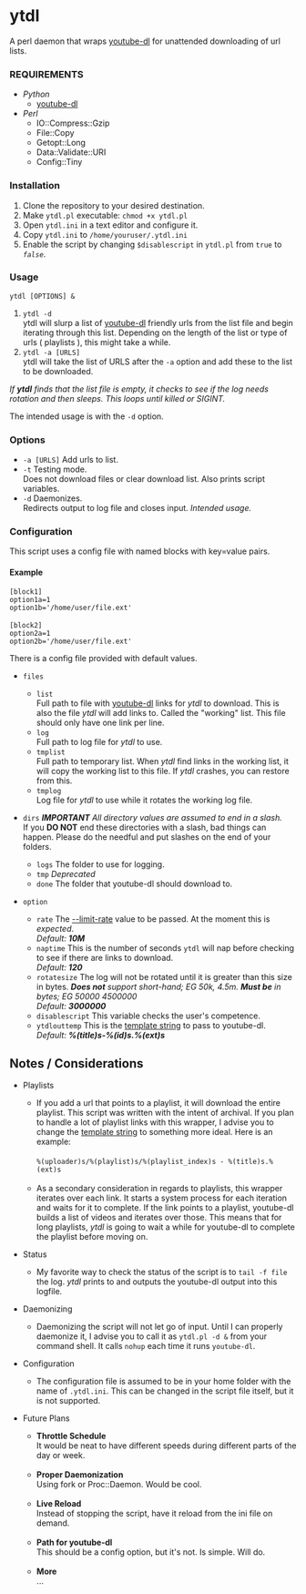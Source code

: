 # ytdl
A perl daemon that wraps [youtube-dl](https://rg3.github.io/youtube-dl/) for unattended downloading of url lists.

### REQUIREMENTS

* *Python*
    * [youtube-dl](https://rg3.github.io/youtube-dl/)
* *Perl*
    * IO::Compress::Gzip
    * File::Copy
    * Getopt::Long
    * Data::Validate::URI
    * Config::Tiny

### Installation

1. Clone the repository to your desired destination.
2. Make `ytdl.pl` executable: `chmod +x ytdl.pl`
3. Open `ytdl.ini` in a text editor and configure it.
4. Copy `ytdl.ini` to `/home/youruser/.ytdl.ini`
5. Enable the script by changing `$disablescript` in `ytdl.pl` from `true` to *`false`*.

### Usage

`ytdl [OPTIONS] &`

1. `ytdl -d`<BR>ytdl will slurp a list of [youtube-dl](https://rg3.github.io/youtube-dl/) friendly urls from the list file and begin iterating through this list. Depending on the length of the list or type of urls ( playlists ), this might take a while.
2. `ytdl -a [URLS]`<BR>ytdl will take the list of URLS after the `-a` option and add these to the list to be downloaded.

*If __ytdl__ finds that the list file is empty, it checks to see if the log needs rotation and then sleeps. This loops until killed or SIGINT.*

The intended usage is with the `-d` option.

### Options

* `-a [URLS]` Add urls to list.
* `-t` Testing mode.<BR>Does not download files or clear download list. Also prints script variables.
* `-d` Daemonizes.<BR>Redirects output to log file and closes input. *Intended usage.*

### Configuration

This script uses a config file with named blocks with key=value pairs.

#### Example

`[block1]`<br>
`option1a=1`<br>
`option1b='/home/user/file.ext'`<br><br>
`[block2]`<br>
`option2a=1`<br>
`option2b='/home/user/file.ext'`

There is a config file provided with default values.

- `files`

    * `list`<BR>Full path to file with [youtube-dl](https://rg3.github.io/youtube-dl/) links for *ytdl* to download. This is also the file *ytdl* will add links to. Called the "working" list. This file should only have one link per line.
    * `log`<BR> Full path to log file for *ytdl* to use.
    * `tmplist`<BR>Full path to temporary list. When *ytdl* find links in the working list, it will copy the working list to this file. If *ytdl* crashes, you can restore from this.
    * `tmplog`<BR>Log file for *ytdl* to use while it rotates the working log file.


- `dirs` *__IMPORTANT__ All directory values are assumed to end in a slash.* <BR> If you __DO NOT__ end these directories with a slash, bad things can happen. Please do the needful and put slashes on the end of your folders.

    * `logs` The folder to use for logging.
    * `tmp` *Deprecated*
    * `done` The folder that youtube-dl should download to.


- `option`

    * `rate` The [--limit-rate](https://github.com/rg3/youtube-dl/blob/master/README.md#download-options) value to be passed. At the moment this is *expected*.<BR>*Default: __10M__*
    * `naptime` This is the number of seconds `ytdl` will nap before checking to see if there are links to download.<BR>*Default: __120__*
    * `rotatesize` The log will not be rotated until it is greater than this size in bytes. _**Does not** support short-hand; EG 50k, 4.5m. **Must be** in bytes; EG 50000 4500000_<BR>*Default: __3000000__*
    * `disablescript` This variable checks the user's competence.
    * `ytdlouttemp` This is the [template string](https://github.com/rg3/youtube-dl/blob/master/README.md#output-template) to pass to youtube-dl.<BR>*Default: __%(title)s-%(id)s.%(ext)s__*


## Notes / Considerations

- Playlists

    * If you add a url that points to a playlist, it will download the entire playlist. This script was written with the intent of archival. If you plan to handle a lot of playlist links with this wrapper, I advise you to change the [template string](https://github.com/rg3/youtube-dl/blob/master/README.md#output-template) to something more ideal. Here is an example:<BR><BR>`%(uploader)s/%(playlist)s/%(playlist_index)s - %(title)s.%(ext)s`<BR><BR>
    * As a secondary consideration in regards to playlists, this wrapper iterates over each link. It starts a system process for each iteration and waits for it to complete. If the link points to a playlist, youtube-dl builds a list of videos and iterates over those. This means that for long playlists, *ytdl* is going to wait a while for youtube-dl to complete the playlist before moving on.


- Status

    * My favorite way to check the status of the script is to `tail -f file` the log. *ytdl* prints to and outputs the youtube-dl output into this logfile.


- Daemonizing

    * Daemonizing the script will not let go of input. Until I can properly daemonize it, I advise you to call it as `ytdl.pl -d &` from your command shell. It calls `nohup` each time it runs `youtube-dl`.


- Configuration

    * The configuration file is assumed to be in your home folder with the name of `.ytdl.ini`. This can be changed in the script file itself, but it is not supported.


- Future Plans

    * **Throttle Schedule**<BR>It would be neat to have different speeds during different parts of the day or week.<BR><BR>
    * **Proper Daemonization**<BR>Using fork or Proc::Daemon. Would be cool.<BR><BR>
    * **Live Reload**<BR>Instead of stopping the script, have it reload from the ini file on demand.<BR><BR>
    * **Path for youtube-dl**<BR>This should be a config option, but it's not. Is simple. Will do.<BR><BR>
    * **More**<BR> ... <BR><BR>
